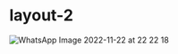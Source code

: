 # layout-2
![WhatsApp Image 2022-11-22 at 22 22 18](https://user-images.githubusercontent.com/113104315/203375640-52944fe8-ea19-40b7-a501-6a991815126f.jpg)
